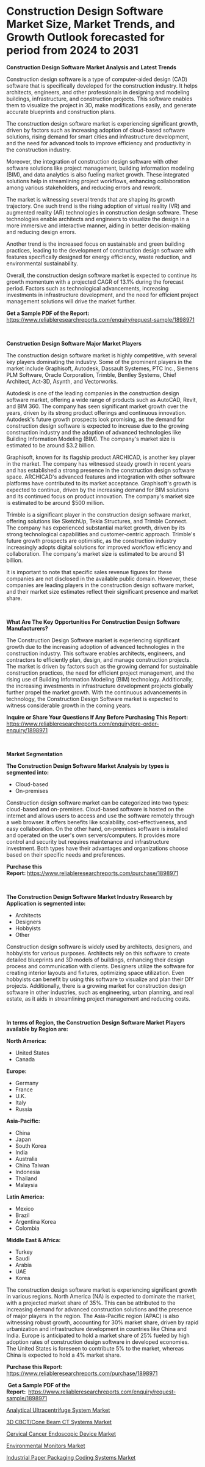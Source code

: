 <p><h1>Construction Design Software Market Size, Market Trends, and Growth Outlook forecasted for period from 2024 to 2031</h1></p><p><strong>Construction Design Software Market Analysis and Latest Trends</strong></p>
<p><p>Construction design software is a type of computer-aided design (CAD) software that is specifically developed for the construction industry. It helps architects, engineers, and other professionals in designing and modeling buildings, infrastructure, and construction projects. This software enables them to visualize the project in 3D, make modifications easily, and generate accurate blueprints and construction plans.</p><p>The construction design software market is experiencing significant growth, driven by factors such as increasing adoption of cloud-based software solutions, rising demand for smart cities and infrastructure development, and the need for advanced tools to improve efficiency and productivity in the construction industry.</p><p>Moreover, the integration of construction design software with other software solutions like project management, building information modeling (BIM), and data analytics is also fueling market growth. These integrated solutions help in streamlining project workflows, enhancing collaboration among various stakeholders, and reducing errors and rework.</p><p>The market is witnessing several trends that are shaping its growth trajectory. One such trend is the rising adoption of virtual reality (VR) and augmented reality (AR) technologies in construction design software. These technologies enable architects and engineers to visualize the design in a more immersive and interactive manner, aiding in better decision-making and reducing design errors.</p><p>Another trend is the increased focus on sustainable and green building practices, leading to the development of construction design software with features specifically designed for energy efficiency, waste reduction, and environmental sustainability.</p><p>Overall, the construction design software market is expected to continue its growth momentum with a projected CAGR of 13.1% during the forecast period. Factors such as technological advancements, increasing investments in infrastructure development, and the need for efficient project management solutions will drive the market further.</p></p>
<p><strong>Get a Sample PDF of the Report:&nbsp;</strong> <a href="https://www.reliableresearchreports.com/enquiry/request-sample/1898971">https://www.reliableresearchreports.com/enquiry/request-sample/1898971</a></p>
<p>&nbsp;</p>
<p><strong>Construction Design Software Major Market Players</strong></p>
<p><p>The construction design software market is highly competitive, with several key players dominating the industry. Some of the prominent players in the market include Graphisoft, Autodesk, Dassault Systemes, PTC Inc., Siemens PLM Software, Oracle Corporation, Trimble, Bentley Systems, Chief Architect, Act-3D, Asynth, and Vectorworks.</p><p>Autodesk is one of the leading companies in the construction design software market, offering a wide range of products such as AutoCAD, Revit, and BIM 360. The company has seen significant market growth over the years, driven by its strong product offerings and continuous innovation. Autodesk's future growth prospects look promising, as the demand for construction design software is expected to increase due to the growing construction industry and the adoption of advanced technologies like Building Information Modeling (BIM). The company's market size is estimated to be around $3.2 billion.</p><p>Graphisoft, known for its flagship product ARCHICAD, is another key player in the market. The company has witnessed steady growth in recent years and has established a strong presence in the construction design software space. ARCHICAD's advanced features and integration with other software platforms have contributed to its market acceptance. Graphisoft's growth is expected to continue, driven by the increasing demand for BIM solutions and its continued focus on product innovation. The company's market size is estimated to be around $500 million.</p><p>Trimble is a significant player in the construction design software market, offering solutions like SketchUp, Tekla Structures, and Trimble Connect. The company has experienced substantial market growth, driven by its strong technological capabilities and customer-centric approach. Trimble's future growth prospects are optimistic, as the construction industry increasingly adopts digital solutions for improved workflow efficiency and collaboration. The company's market size is estimated to be around $1 billion.</p><p>It is important to note that specific sales revenue figures for these companies are not disclosed in the available public domain. However, these companies are leading players in the construction design software market, and their market size estimates reflect their significant presence and market share.</p></p>
<p>&nbsp;</p>
<p><strong>What Are The Key Opportunities For Construction Design Software Manufacturers?</strong></p>
<p><p>The Construction Design Software market is experiencing significant growth due to the increasing adoption of advanced technologies in the construction industry. This software enables architects, engineers, and contractors to efficiently plan, design, and manage construction projects. The market is driven by factors such as the growing demand for sustainable construction practices, the need for efficient project management, and the rising use of Building Information Modeling (BIM) technology. Additionally, the increasing investments in infrastructure development projects globally further propel the market growth. With the continuous advancements in technology, the Construction Design Software market is expected to witness considerable growth in the coming years.</p></p>
<p><strong>Inquire or Share Your Questions If Any Before Purchasing This Report:</strong> <a href="https://www.reliableresearchreports.com/enquiry/pre-order-enquiry/1898971">https://www.reliableresearchreports.com/enquiry/pre-order-enquiry/1898971</a></p>
<p>&nbsp;</p>
<p><strong>Market Segmentation</strong></p>
<p><strong>The Construction Design Software Market Analysis by types is segmented into:</strong></p>
<p><ul><li>Cloud-based</li><li>On-premises</li></ul></p>
<p><p>Construction design software market can be categorized into two types: cloud-based and on-premises. Cloud-based software is hosted on the internet and allows users to access and use the software remotely through a web browser. It offers benefits like scalability, cost-effectiveness, and easy collaboration. On the other hand, on-premises software is installed and operated on the user's own servers/computers. It provides more control and security but requires maintenance and infrastructure investment. Both types have their advantages and organizations choose based on their specific needs and preferences.</p></p>
<p><strong>Purchase this Report:&nbsp;</strong><a href="https://www.reliableresearchreports.com/purchase/1898971">https://www.reliableresearchreports.com/purchase/1898971</a></p>
<p>&nbsp;</p>
<p><strong>The Construction Design Software Market Industry Research by Application is segmented into:</strong></p>
<p><ul><li>Architects</li><li>Designers</li><li>Hobbyists</li><li>Other</li></ul></p>
<p><p>Construction design software is widely used by architects, designers, and hobbyists for various purposes. Architects rely on this software to create detailed blueprints and 3D models of buildings, enhancing their design process and communication with clients. Designers utilize the software for creating interior layouts and fixtures, optimizing space utilization. Even hobbyists can benefit by using this software to visualize and plan their DIY projects. Additionally, there is a growing market for construction design software in other industries, such as engineering, urban planning, and real estate, as it aids in streamlining project management and reducing costs.</p></p>
<p>&nbsp;</p>
<p><strong>In terms of Region, the Construction Design Software Market Players available by Region are:</strong></p>
<p>
    <p> <strong> North America: </strong>
        <ul>
            <li>United States</li>
            <li>Canada</li>
        </ul>
        </p> 
    <p> <strong> Europe: </strong>
        <ul>
            <li>Germany</li>
            <li>France</li>
            <li>U.K.</li>
            <li>Italy</li>
            <li>Russia</li>
        </ul>
        </p> 
    <p> <strong> Asia-Pacific: </strong>
        <ul>
            <li>China</li>
            <li>Japan</li>
            <li>South Korea</li>
            <li>India</li>
            <li>Australia</li>
            <li>China Taiwan</li>
            <li>Indonesia</li>
            <li>Thailand</li>
            <li>Malaysia</li>
        </ul>
        </p> 
    <p> <strong> Latin America: </strong>
        <ul>
            <li>Mexico</li>
            <li>Brazil</li>
            <li>Argentina Korea</li>
            <li>Colombia</li>
        </ul>
        </p> 
    <p> <strong> Middle East & Africa: </strong>
        <ul>
            <li>Turkey</li>
            <li>Saudi</li>
            <li>Arabia</li>
            <li>UAE</li>
            <li>Korea</li>
        </ul>
    </p>
    </p>
<p><p>The construction design software market is experiencing significant growth in various regions. North America (NA) is expected to dominate the market, with a projected market share of 35%. This can be attributed to the increasing demand for advanced construction solutions and the presence of major players in the region. The Asia-Pacific region (APAC) is also witnessing robust growth, accounting for 30% market share, driven by rapid urbanization and infrastructure development in countries like China and India. Europe is anticipated to hold a market share of 25% fueled by high adoption rates of construction design software in developed economies. The United States is foreseen to contribute 5% to the market, whereas China is expected to hold a 4% market share.</p></p>
<p><strong>Purchase this Report: </strong><a href="https://www.reliableresearchreports.com/purchase/1898971">https://www.reliableresearchreports.com/purchase/1898971</a></p>
<p>&nbsp;<strong>Get a Sample PDF of the Report:&nbsp;&nbsp;</strong><a href="https://www.reliableresearchreports.com/enquiry/request-sample/1898971">https://www.reliableresearchreports.com/enquiry/request-sample/1898971</a></p>
<p><strong></strong></p>
<p><p><a href="https://medium.com/@elwyncarter2023/analytical-ultracentrifuge-system-market-comprehensive-assessment-by-type-application-and-056126458ea3">Analytical Ultracentrifuge System Market</a></p><p><a href="https://medium.com/@elwyncarter2023/3d-cbct-cone-beam-ct-systems-market-the-key-to-successful-business-strategy-forecast-till-2031-7d14f3c954a3">3D CBCT/Cone Beam CT Systems Market</a></p><p><a href="https://medium.com/@elwyncarter2023/cervical-cancer-endoscopic-device-market-exploring-market-share-market-trends-and-future-growth-940173eba9e2">Cervical Cancer Endoscopic Device Market</a></p><p><a href="https://medium.com/@elwyncarter2023/decoding-environmental-monitors-market-metrics-market-share-trends-and-growth-patterns-cda119da7ff7">Environmental Monitors Market</a></p><p><a href="https://medium.com/@bernadetteball666/industrial-paper-packaging-coding-systems-market-furnishes-information-on-market-share-market-b00cedafe8db">Industrial Paper Packaging Coding Systems Market</a></p></p>